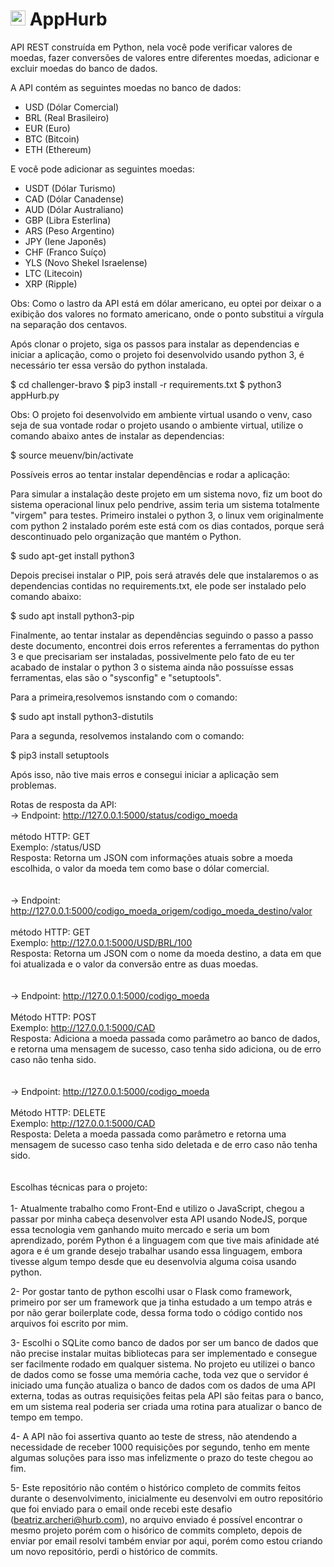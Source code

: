 # <img src="https://avatars1.githubusercontent.com/u/7063040?v=4&s=200.jpg" alt="HU" width="24" /> AppHurb

API REST construída em Python, nela você pode verificar valores de moedas, fazer conversões de valores entre diferentes moedas, adicionar e excluir moedas do banco de dados.

A API contém as seguintes moedas no banco de dados:

-   USD (Dólar Comercial)
-   BRL (Real Brasileiro)
-   EUR (Euro)
-   BTC (Bitcoin)
-   ETH (Ethereum)

E você pode adicionar as seguintes moedas:

- USDT (Dólar Turismo)
- CAD (Dólar Canadense)
- AUD (Dólar Australiano)
- GBP (Libra Esterlina)
- ARS (Peso Argentino)
- JPY (Iene Japonês)
- CHF (Franco Suíço)
- YLS (Novo Shekel Israelense)
- LTC (Litecoin)
- XRP (Ripple)

Obs: Como o lastro da API está em dólar americano, eu optei por deixar o a exibição dos valores no formato americano, onde o ponto substitui a vírgula na separação dos centavos.


Após clonar o projeto, siga os passos para instalar as dependencias e iniciar a aplicação, como o projeto foi desenvolvido usando python 3, é necessário ter essa versão do python instalada.

$ cd challenger-bravo
$ pip3 install -r requirements.txt
$ python3 appHurb.py

Obs: O projeto foi desenvolvido em ambiente virtual usando o venv, caso seja de sua vontade rodar o projeto usando o ambiente virtual, utilize o comando abaixo antes de instalar as dependencias:

$ source meuenv/bin/activate


Possíveis erros ao tentar instalar dependências e rodar a aplicação:

Para simular a instalação deste projeto em um sistema novo, fiz um boot do sistema operacional linux pelo pendrive, assim teria um sistema totalmente "virgem" para testes.
Primeiro instalei o python 3, o linux vem originalmente com python 2 instalado porém este está com os dias contados, porque será descontinuado pelo organização que mantém o Python.

$ sudo apt-get install python3

Depois precisei instalar o PIP, pois será através dele que instalaremos o as dependencias contidas no requirements.txt, ele pode ser instalado pelo comando abaixo:

$ sudo apt install python3-pip

Finalmente, ao tentar instalar as dependências seguindo o passo a passo deste documento, encontrei dois erros referentes a ferramentas do python 3 e que precisariam ser instaladas, possivelmente pelo fato de eu ter acabado de instalar o python 3 o sistema ainda não possuísse essas ferramentas, elas são o "sysconfig" e "setuptools".

Para a primeira,resolvemos isnstando com o comando:

$ sudo apt install python3-distutils

Para a segunda, resolvemos instalando com o comando:

$ pip3 install setuptools

Após isso, não tive mais erros e consegui iniciar a aplicação sem problemas.


Rotas de resposta da API:
<br>
-> Endpoint: http://127.0.0.1:5000/status/codigo_moeda<br>
<br>
método HTTP: GET<br>
Exemplo: /status/USD<br>
Resposta: Retorna um JSON com informações atuais sobre a moeda escolhida, o valor da moeda tem como base o dólar comercial.<br>
<br>
<br>
-> Endpoint: http://127.0.0.1:5000/codigo_moeda_origem/codigo_moeda_destino/valor<br>
<br>
método HTTP: GET<br>
Exemplo: http://127.0.0.1:5000/USD/BRL/100<br>
Resposta: Retorna um JSON com o nome da moeda destino, a data em que foi atualizada e o valor da conversão entre as duas moedas.<br>
<br>
<br>
-> Endpoint: http://127.0.0.1:5000/codigo_moeda<br>
<br>
Método HTTP: POST<br>
Exemplo: http://127.0.0.1:5000/CAD<br>
Resposta: Adiciona a moeda passada como parâmetro ao banco de dados, e retorna uma mensagem de sucesso, caso tenha sido adiciona, ou de erro caso não tenha sido.<br>
<br>
<br>
-> Endpoint: http://127.0.0.1:5000/codigo_moeda<br>
<br>
Método HTTP: DELETE<br>
Exemplo: http://127.0.0.1:5000/CAD<br>
Resposta: Deleta a moeda passada como parâmetro e retorna uma mensagem de sucesso caso tenha sido deletada e de erro caso não tenha sido.<br>
<br>
<br>
Escolhas técnicas para o projeto:<br>
<br>
1- Atualmente trabalho como Front-End e utilizo o JavaScript, chegou a passar por minha cabeça desenvolver esta API usando NodeJS, porque essa tecnologia vem ganhando muito mercado e seria um bom aprendizado, porém Python é a linguagem com que tive mais afinidade até agora e é um grande desejo trabalhar usando essa linguagem, embora tivesse algum tempo desde que eu desenvolvia alguma coisa usando python.

2- Por gostar tanto de python escolhi usar o Flask como framework, primeiro por ser um framework que ja tinha estudado a um tempo atrás e por não gerar boilerplate code, dessa forma todo o código contido nos arquivos foi escrito por mim.

3- Escolhi o SQLite como banco de dados por ser um banco de dados que não precise instalar muitas bibliotecas para ser implementado e consegue ser facilmente rodado em qualquer sistema. No projeto eu utilizei o banco de dados como se fosse uma memória cache, toda vez que o servidor é iniciado uma função atualiza o banco de dados com os dados de uma API externa, todas as outras requisições feitas pela API são feitas para o banco, em um sistema real poderia ser criada uma rotina para atualizar o banco de tempo em tempo.

4- A API não foi assertiva quanto ao teste de stress, não atendendo a necessidade de receber 1000 requisições por segundo, tenho em mente algumas soluções para isso mas infelizmente o prazo do teste chegou ao fim.

5- Este repositório não contém o histórico completo de commits feitos durante o desenvolvimento, inicialmente eu desenvolvi em outro repositório que foi enviado para o email onde recebi este desafio (beatriz.archeri@hurb.com), no arquivo enviado é possível encontrar o mesmo projeto porém com o hisórico de commits completo, depois de enviar por email resolvi também enviar por aqui, porém como estou criando um novo repositório, perdi o histórico de commits.